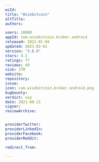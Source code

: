 ```yaml
---
wsId: 
title: "Wisebitcoin"
altTitle: 
authors:

users: 10000
appId: com.wisebitcoin.broker.android
released: 2021-01-04
updated: 2021-02-01
version: "3.6.9"
stars: 4.1
ratings: 77
reviews: 49
size: 37M
website: 
repository: 
issue: 
icon: com.wisebitcoin.broker.android.png
bugbounty: 
verdict: wip
date: 2021-08-21
signer: 
reviewArchive:


providerTwitter: 
providerLinkedIn: 
providerFacebook: 
providerReddit: 

redirect_from:

---
```



